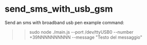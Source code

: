 # send_sms_with_usb_gsm
Send an sms with broadband usb pen
example command:

>> sudo node ./main.js --port /dev/ttyUSB0 --number +39NNNNNNNNNN --message "Testo del messaggio"
